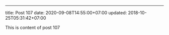 ---
title: Post 107
date: 2020-09-08T14:55:00+07:00
updated: 2018-10-25T05:31:42+07:00

This is content of post 107
